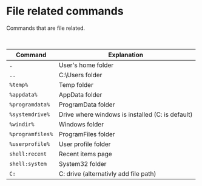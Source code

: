 # File related commands

Commands that are file related.

<br>

| Command               | Explanation           |
|-----------------------|-----------------------|
| ``.`` | User's home folder |
| ``..`` | C:\Users folder |
| ``%temp%`` | Temp folder |
| ``%appdata%`` | AppData folder |
| ``%programdata%`` | ProgramData folder |
| ``%systemdrive%`` | Drive where windows is installed (C: is default) |
| ``%windir%`` | Windows folder |
| ``%programfiles%`` | ProgramFiles folder |
| ``%userprofile%`` | User profile folder |
| ``shell:recent`` | Recent items page |
| ``shell:system`` | System32 folder |
| ``C:`` | C: drive (alternativly add file path) |
